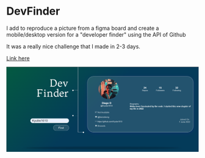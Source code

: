 # DevFinder

I add to reproduce a picture from a figma board and create a mobile/desktop version for a "developer finder" using the API of Github

It was a really nice challenge that I made in 2-3 days. 

[Link here](https://ama-devfinder.netlify.app/)

![Desktop version](./assets/desktop.png)

